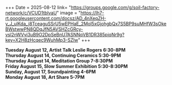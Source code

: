 +++
Date = 2025-08-12
link= "https://groups.google.com/g/soil-factory-network/c/VCUD1tblvaU"
image = "https://lh7-rt.googleusercontent.com/docsz/AD_4nXeqZH-y_J_ulKda_j8TceaguSSrU5wEPHaE_2Mol5xGjohgbQx7S5BP9suMHfW3sOkeBWstwwPN8QDqJfN5AVSHZcGRcy-vsl2nWVyi3uB9O2DpSeBnU7ASNNqVB1DR385piqNr9g?key=X2H8zHcqec9WuhMp3-SZlw"
+++

**Tuesday August 12, Artist Talk Leslie Rogers 6:30-8PM**  
**Thursday August 14, Continuing Ceramics 5:30-9PM**  
**Thursday August 14, Meditation Group 7-8:30PM**  
**Friday August 15, Slow Summer Exhibition 5:30-8:30PM**  
**Sunday, August 17, Soundpainting 4-6PM**  
**Monday August 18, Art Share 5-7PM**

<!--more--\> 
